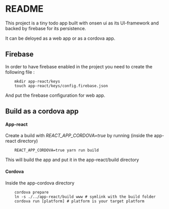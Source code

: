 # README

This project is a tiny todo app built with onsen ui as its UI-framework and
backed by firebase for its persistence.

It can be deloyed as a web app or as a cordova app.

## Firebase

In order to have firebase enabled in the project you need to create the
following file : 
```
    mkdir app-react/keys
    touch app-react/keys/config.firebase.json
```
And put the firebase configuration for web app.

## Build as a cordova app

#### App-react

Create a build with *REACT_APP_CORDOVA=true* by running (inside the app-react
directory)
```
    REACT_APP_CORDOVA=true yarn run build
```

This will build the app and put it in the app-react/build directory

#### Cordova

Inside the app-cordova directory
```
    cordova prepare
    ln -s ./../app-react/build www # symlink with the build folder
    cordova run [platform] # platform is your target platform
```
